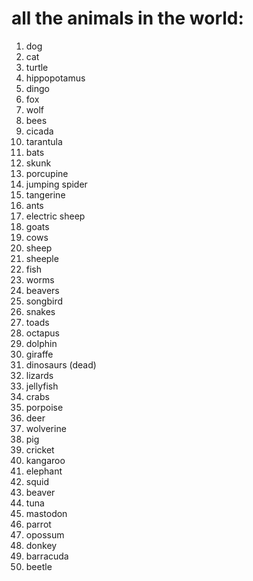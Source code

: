 # all the animals in the world:

1. dog
2. cat
3. turtle
4. hippopotamus
5. dingo
6. fox
7. wolf
8. bees
9. cicada
10. tarantula
11. bats
12. skunk
13. porcupine
14. jumping spider
15. tangerine
16. ants
17. electric sheep
18. goats
19. cows
20. sheep
21. sheeple
22. fish
23. worms
24. beavers
25. songbird
26. snakes
27. toads
28. octapus
29. dolphin
30. giraffe
31. dinosaurs (dead)
32. lizards
33. jellyfish
34. crabs
35. porpoise
36. deer
37. wolverine
38. pig
39. cricket
40. kangaroo
41. elephant
42. squid
43. beaver
44. tuna
45. mastodon
46. parrot
47. opossum
48. donkey
49. barracuda
50. beetle